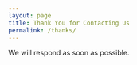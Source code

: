 ```yaml
---
layout: page
title: Thank You for Contacting Us
permalink: /thanks/
---
```


We will respond as soon as possible.
